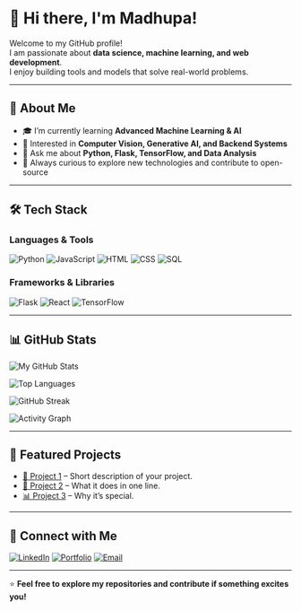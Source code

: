 # 👋 Hi there, I'm Madhupa!

Welcome to my GitHub profile!  
I am passionate about **data science, machine learning, and web development**.  
I enjoy building tools and models that solve real-world problems.

---

## 🚀 About Me
- 🎓 I’m currently learning **Advanced Machine Learning & AI**
- 🧠 Interested in **Computer Vision, Generative AI, and Backend Systems**
- 💬 Ask me about **Python, Flask, TensorFlow, and Data Analysis**
- 🌱 Always curious to explore new technologies and contribute to open-source

---

## 🛠 Tech Stack

### Languages & Tools
![Python](https://img.shields.io/badge/Python-3776AB?style=for-the-badge&logo=python&logoColor=white)
![JavaScript](https://img.shields.io/badge/JavaScript-F7DF1E?style=for-the-badge&logo=javascript&logoColor=black)
![HTML](https://img.shields.io/badge/HTML5-E34F26?style=for-the-badge&logo=html5&logoColor=white)
![CSS](https://img.shields.io/badge/CSS3-1572B6?style=for-the-badge&logo=css3&logoColor=white)
![SQL](https://img.shields.io/badge/SQL-4479A1?style=for-the-badge&logo=postgresql&logoColor=white)

### Frameworks & Libraries
![Flask](https://img.shields.io/badge/Flask-000000?style=for-the-badge&logo=flask&logoColor=white)
![React](https://img.shields.io/badge/React-20232A?style=for-the-badge&logo=react&logoColor=61DAFB)
![TensorFlow](https://img.shields.io/badge/TensorFlow-FF6F00?style=for-the-badge&logo=tensorflow&logoColor=white)

---

## 📊 GitHub Stats

![My GitHub Stats](https://github-readme-stats.vercel.app/api?username=YOUR-USERNAME&show_icons=true&theme=radical)

![Top Languages](https://github-readme-stats.vercel.app/api/top-langs/?username=YOUR-USERNAME&layout=compact&theme=radical)

![GitHub Streak](https://streak-stats.demolab.com/?user=YOUR-USERNAME&theme=radical)

![Activity Graph](https://github-readme-activity-graph.vercel.app/graph?username=YOUR-USERNAME&theme=react-dark)

---

## 🌟 Featured Projects

- [🚀 Project 1](https://github.com/madhupa2000/CODSOFT) – Short description of your project.
- [🎨 Project 2](https://github.com/madhupa2000/PROJECT-2) – What it does in one line.
- [📊 Project 3](https://github.com/YOUR-USERNAME/PROJECT-3) – Why it’s special.

---

## 🔗 Connect with Me
[![LinkedIn](https://img.shields.io/badge/-LinkedIn-blue?style=for-the-badge&logo=linkedin&logoColor=white)](https://linkedin.com/in/YOUR-LINKEDIN)
[![Portfolio](https://img.shields.io/badge/-Portfolio-ff69b4?style=for-the-badge&logo=google-chrome&logoColor=white)](https://your-portfolio.com)
[![Email](https://img.shields.io/badge/-Email-red?style=for-the-badge&logo=gmail&logoColor=white)](mailto:your.email@example.com)

---

⭐ **Feel free to explore my repositories and contribute if something excites you!**
